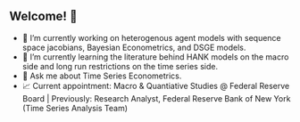 ## Welcome! 👋

- 🔭 I’m currently working on heterogenous agent models with sequence space jacobians, Bayesian Econometrics, and DSGE models.
- 🌱 I’m currently learning the literature behind HANK models on the macro side and long run restrictions on the time series side.
- 💬 Ask me about Time Series Econometrics.
- 📈 Current appointment: Macro & Quantiative Studies @ Federal Reserve Board | Previously: Research Analyst, Federal Reserve Bank of New York (Time Series Analysis Team)
